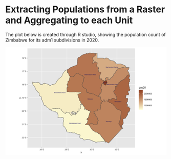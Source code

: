 # Extracting Populations from a Raster and Aggregating to each Unit 
The plot below is created through R studio, showing the population count of Zimbabwe for its adm1 subdivisions in 2020.

![](zwe_adm1_pop20.png)
